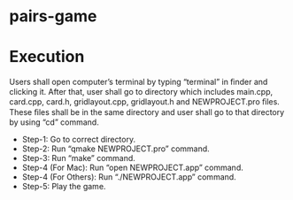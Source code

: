 # pairs-game
# Execution
Users shall open computer’s terminal by typing “terminal” in ﬁnder and clicking it. After that,
user shall go to directory which includes main.cpp, card.cpp, card.h, gridlayout.cpp,
gridlayout.h and NEWPROJECT.pro ﬁles. These ﬁles shall be in the same directory and user
shall go to that directory by using “cd” command.
* Step-1: Go to correct directory.
* Step-2: Run “qmake NEWPROJECT.pro” command.
* Step-3: Run “make” command.
* Step-4 (For Mac): Run “open NEWPROJECT.app” command.
* Step-4 (For Others): Run “./NEWPROJECT.app” command.
* Step-5: Play the game.
